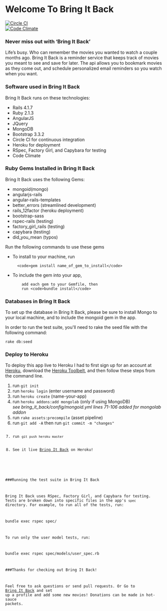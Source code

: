 <h1>Welcome To Bring It Back</h1>


[![Circle CI](https://circleci.com/gh/iposton/bring_it_back/tree/master.svg?style=svg)](https://circleci.com/gh/iposton/bring_it_back/tree/master)
<br>
[![Code Climate](https://codeclimate.com/github/iposton/bring_it_back/badges/gpa.svg)](https://codeclimate.com/github/iposton/bring_it_back)

<h3>Never miss out with ‘Bring It Back’</h3>

Life’s busy. Who can remember the movies you wanted to watch a couple months ago. Bring It Back is a reminder service that keeps track of movies you meant to see and save for later. The api allows you to bookmark movies as they come out, and schedule personalized email reminders so you watch when you want.

<h3>Software used in Bring It Back</h3>

Bring It Back runs on these technologies:

<ul>
  <li>Rails 4.1.7</li>
  <li>Ruby 2.1.3</li>
  <li>AngularJS</li>
  <li>JQuery</li>
  <li>MongoDB</li>
  <li>Bootstrap 3.3.2</li>
  <li>Circle CI for continuous integration</li>
  <li>Heroku for deployment</li>
  <li>RSpec, Factory Girl, and Capybara for testing</li>
  <li>Code Climate</li>
</ul>

<h3>Ruby Gems Installed in Bring It Back</h3>

Bring It Back uses the following Gems:

<ul>
  <li>mongoid(mongo)</li>
  <li>angularjs-rails</li>
  <li>angular-rails-templates</li>
  <li>better_errors (streamlined development)</li>
  <li>rails_12factor (heroku deployment)</li>
  <li>bootstrap-sass</li>
  <li>rspec-rails (testing)</li>
  <li>factory_girl_rails (testing)</li>
  <li>capybara (testing)</li>
  <li>did_you_mean (typos)</li>
</ul>

Run the following commands to use these gems

<ul>
  <li>To install to your machine, run</li>

      <code>gem install name_of_gem_to_install</code>

  <li>To include the gem into your app,</li>

        add each gem to your Gemfile, then
        run <code>bundle install</code>

</ul>
<h3>Databases in Bring It Back</h3>
<p>To set up the database in Bring It Back, please be sure to install Mongo to your local machine, and to include the mongoid gem in the app.</p>
In order to run the test suite, you'll need to rake the seed file with the following command:

<code>rake db:seed</code>

<h3>Deploy to Heroku</h3>
<p>To deploy this app live to Heroku I had to first sign up for an account at <a href="www.heroku.com">Heroku</a>, download the <a href="https://devcenter.heroku.com/articles/getting-started-with-ruby#set-up">Heroku Toolbelt</a>, and then follow these steps from the command line.</p>

<ol>

  <li>run <code>git init</code></li>
  <li>run <code>heroku login</code> (enter username and password) </li>
  <li>run <code>heroku create</code> (name-your-app) </li>
  <li>run <code>heroku addons:add mongolab</code> (only if using MongoDB) </li>
      <em>see bring_it_back/config/mongoid.yml lines 71-106 added for mongolab addon</em>
  <li>run <code>rake assets:precompile</code> (asset pipeline) </li>
  <li>run <code>git add -A</code> then run <code>git commit -m "changes"</li>
  <li>run <code>git push heroku master</code> </li>
  <li>See it live <a href="https://bring-it-back.herokuapp.com/">Bring It Back</a> on Heroku!</li>
  
</ol>


###Running the test suite in Bring It Back

Bring It Back uses RSpec, Factory Girl, and Capybara for testing. Tests are broken down into specific files in the app's `spec` directory. For example, to run all of the tests, run:

  bundle exec rspec spec/
  
To run only the user model tests, run:
  
  bundle exec rspec spec/models/user_spec.rb
  
###Thanks for checking out Bring It Back!

Feel free to ask questions or send pull requests. Or Go to <a href="https://bring-it-back.herokuapp.com/">Bring It Back</a> and set up a profile and add some new movies!  Donations can be made in hot-sauce packets.

